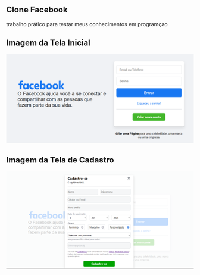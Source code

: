 ## Clone Facebook
trabalho prático para testar meus conhecimentos em programçao

## Imagem da Tela Inicial 
<img src='src/componentes/img/telaInicial.PNG'/>

## Imagem da Tela de Cadastro 
<img src='src/componentes/img/telaCadastro.PNG'/>